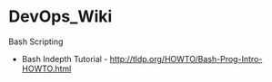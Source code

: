 # DevOps_Wiki

Bash Scripting
- Bash Indepth Tutorial - http://tldp.org/HOWTO/Bash-Prog-Intro-HOWTO.html
